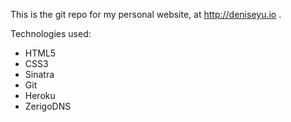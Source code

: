 This is the git repo for my personal website, at http://deniseyu.io .

Technologies used: 

* HTML5
* CSS3
* Sinatra
* Git
* Heroku
* ZerigoDNS
